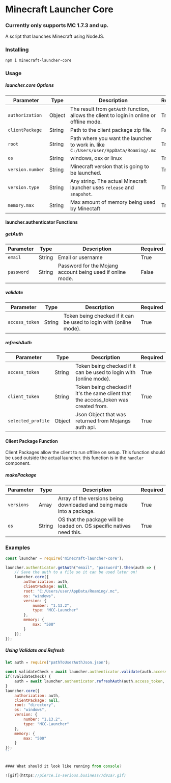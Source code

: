 # Minecraft Launcher Core
### Currently only supports MC 1.7.3 and up.

A script that launches Minecraft using NodeJS.

### Installing

`npm i minecraft-launcher-core`

### Usage


##### launcher.core Options

| Parameter        | Type     | Description                                                                               | Required |
|------------------|----------|-------------------------------------------------------------------------------------------|----------|
| `authorization`  | Object | The result from `getAuth` function, allows the client to login in online or offline mode. | True     |
| `clientPackage`  | String   | Path to the client package zip file.                                                      | False    |
| `root`           | String   | Path where you want the launcher to work in.  like `C:/Users/user/AppData/Roaming/.mc`    | True     |
| `os`             | String   | windows, osx or linux                                                                     | True     |
| `version.number` | String   | Minecraft version that is going to be launched.                                           | True     |
| `version.type`   | String   | Any string. The actual Minecraft launcher uses `release` and `snapshot`.                  | True     |
| `memory.max`     | String   | Max amount of memory being used by Minectaft                                              | True     |

#### launcher.authenticator Functions 

##### getAuth

| Parameter | Type   | Description                                                  | Required |
|-----------|--------|--------------------------------------------------------------|----------|
| `email`     | String | Email or username                                            | True     |
| `password`  | String | Password for the Mojang account   being used if online mode. | False    |

##### validate

| Parameter    | Type   | Description                                                       | Required |
|--------------|--------|-------------------------------------------------------------------|----------|
| `access_token` | String | Token being checked if it can be used to login with (online mode). | True     |

##### refreshAuth 

| Parameter          | Type   | Description                                                                         | Required |
|--------------------|--------|-------------------------------------------------------------------------------------|----------|
| `access_token`     | String | Token being checked if it can be used to login with (online mode).                  | True     |
| `client_token`     | String | Token being checked if it's the same client that the access_token was created from. | True     |
| `selected_profile` | Object | Json Object that was returned from Mojangs auth api.                                | True     |

#### Client Package Function

Client Packages allow the client to run offline on setup. This function should be used outside the actual launcher.
this function is in the `handler` component.

##### makePackage

| Parameter  | Type   | Description                                                           | Required |
|------------|--------|-----------------------------------------------------------------------|----------|
| `versions` | Array  | Array of the versions being downloaded and being made into a package. | True     |
| `os`       | String | OS that the package will be loaded on. OS specific natives need this. | True     |


### Examples
```javascript
const launcher = require('minecraft-launcher-core');

launcher.authenticator.getAuth("email", "password").then(auth => {
    // Save the auth to a file so it can be used later on!
    launcher.core({
        authorization: auth,
        clientPackage: null,
        root: "C:/Users/user/AppData/Roaming/.mc",
        os: "windows",
        version: {
            number: "1.13.2",
            type: "MCC-Launcher" 
        },
        memory: {
            max: "500"
        }
    });
});
```

##### Using Validate and Refresh

```javascript
let auth = require("pathToUserAuthJson.json");

const validateCheck = await launcher.authenticator.validate(auth.access_token);
if(!validateCheck) {
    auth = await launcher.authenticator.refreshAuth(auth.access_token, auth.client_token, auth.selected_profile);
}
launcher.core({
    authorization: auth,
    clientPackage: null,
    root: "directory",
    os: "windows",
    version: {
        number: "1.13.2",
        type: "MCC-Launcher"
    },
    memory: {
        max: "500"
    }
});
``


#### What should it look like running from console?

![gif](https://pierce.is-serious.business/7d91a7.gif)
